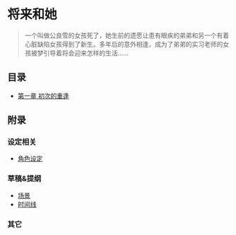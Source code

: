 # 将来和她

<!-- > 一个从去世的姐姐那里得到了新的眼睛少年和一位同样被他姐姐的心脏所拯救的实习教师，陌生又怀念的回忆跟感情在心中不断酝酿、窜动，假如愿望可以再次被实现的话，请让她永远活在这双眼睛可以目及之处…… -->

> 一个叫做公良雪的女孩死了，她生前的遗愿让患有眼疾的弟弟和另一个有着心脏缺陷女孩得到了新生。多年后的意外相逢，成为了弟弟的实习老师的女孩被梦引导着将会迎来怎样的生活……

## 目录

- [第一章 初次的重逢](chapters/001.md)

## 附录

### 设定相关

- [角色设定](settings/characters.md)

### 草稿&提纲

- [场景](outlines/scenes.md)
- [时间线](outlines/timeline.md)

### 其它